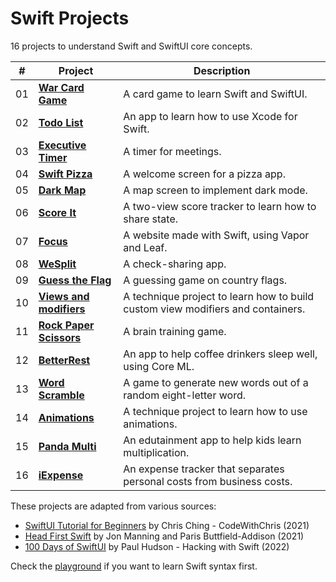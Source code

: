 # Swift Projects

16 projects to understand Swift and SwiftUI core concepts.

| #   | Project                                           | Description                                                                     |
| --- | ------------------------------------------------- | ------------------------------------------------------------------------------- |
| 01  | [**War Card Game**](01-war-card-game)             | A card game to learn Swift and SwiftUI.                                         |
| 02  | [**Todo List**](02-todo-list)                     | An app to learn how to use Xcode for Swift.                                     |
| 03  | [**Executive Timer**](03-executive-timer)         | A timer for meetings.                                                           |
| 04  | [**Swift Pizza**](04-swift-pizza)                 | A welcome screen for a pizza app.                                               |
| 05  | [**Dark Map**](05-dark-map)                       | A map screen to implement dark mode.                                            |
| 06  | [**Score It**](06-score-it)                       | A two-view score tracker to learn how to share state.                           |
| 07  | [**Focus**](07-focus)                             | A website made with Swift, using Vapor and Leaf.                                |
| 08  | [**WeSplit**](08-wesplit)                         | A check-sharing app.                                                            |
| 09  | [**Guess the Flag**](09-guess-the-flag)           | A guessing game on country flags.                                               |
| 10  | [**Views and modifiers**](10-views-and-modifiers) | A technique project to learn how to build custom view modifiers and containers. |
| 11  | [**Rock Paper Scissors**](11-rock-paper-scissors) | A brain training game.                                                          |
| 12  | [**BetterRest**](12-betterrest)                   | An app to help coffee drinkers sleep well, using Core ML.                       |
| 13  | [**Word Scramble**](13-word-scramble)             | A game to generate new words out of a random eight-letter word.                 |
| 14  | [**Animations**](14-animations)                   | A technique project to learn how to use animations.                             |
| 15  | [**Panda Multi**](15-panda-multi)                 | An edutainment app to help kids learn multiplication.                           |
| 16  | [**iExpense**](16-iexpense)                       | An expense tracker that separates personal costs from business costs.           |

These projects are adapted from various sources:

- [SwiftUI Tutorial for Beginners](https://www.youtube.com/watch?v=F2ojC6TNwws) by Chris Ching - CodeWithChris (2021)
- [Head First Swift](https://www.amazon.com/Head-First-Swift-Anthony-Gray/dp/1491922850) by Jon Manning and Paris Buttfield-Addison (2021)
- [100 Days of SwiftUI](https://www.hackingwithswift.com/100/swiftui) by Paul Hudson - Hacking with Swift (2022)

Check the [playground](playground) if you want to learn Swift syntax first.
